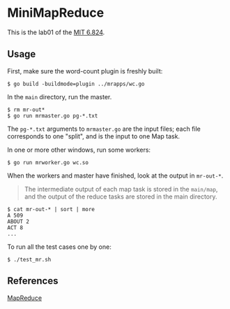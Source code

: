 # MiniMapReduce

This is the lab01 of the [MIT 6.824](https://pdos.csail.mit.edu/6.824/schedule.html).

## Usage

First, make sure the word-count plugin is freshly built:

```shell
$ go build -buildmode=plugin ../mrapps/wc.go
```

In the `main` directory, run the master.

```shell
$ rm mr-out*
$ go run mrmaster.go pg-*.txt
```

The `pg-*.txt` arguments to `mrmaster.go` are the input files; each file corresponds to one "split", and is the input to one Map task.

In one or more other windows, run some workers:

```shell
$ go run mrworker.go wc.so
```

When the workers and master have finished, look at the output in `mr-out-*`.

> The intermediate output of each map task is stored in the `main/map`, and the output of the reduce tasks are stored in the main directory.

```shell
$ cat mr-out-* | sort | more
A 509
ABOUT 2
ACT 8
...
```

To run all the test cases one by one:

```shell
$ ./test_mr.sh
```

## References

[MapReduce](https://pdos.csail.mit.edu/6.824/papers/mapreduce.pdf)

